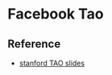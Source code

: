# Facebook Tao





## Reference

- [stanford TAO slides](https://cs.stanford.edu/~matei/courses/2015/6.S897/slides/tao.pdf)